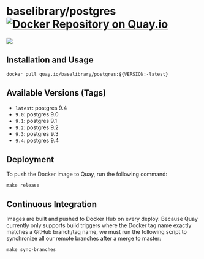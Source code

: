 # baselibrary/postgres [![Docker Repository on Quay.io](https://quay.io/repository/baselibrary/postgres/status "Docker Repository on Quay.io")](https://quay.io/repository/baselibrary/postgres)

[![](http://dockeri.co/image/baselibrary/postgres)](https://registry.hub.docker.com/u/baselibrary/postgres/)

## Installation and Usage

    docker pull quay.io/baselibrary/postgres:${VERSION:-latest}

## Available Versions (Tags)

* `latest`: postgres 9.4
* `9.0`: postgres 9.0
* `9.1`: postgres 9.1
* `9.2`: postgres 9.2
* `9.3`: postgres 9.3
* `9.4`: postgres 9.4

## Deployment

To push the Docker image to Quay, run the following command:

    make release

## Continuous Integration

Images are built and pushed to Docker Hub on every deploy. Because Quay currently only supports build triggers where the Docker tag name exactly matches a GitHub branch/tag name, we must run the following script to synchronize all our remote branches after a merge to master:

    make sync-branches

